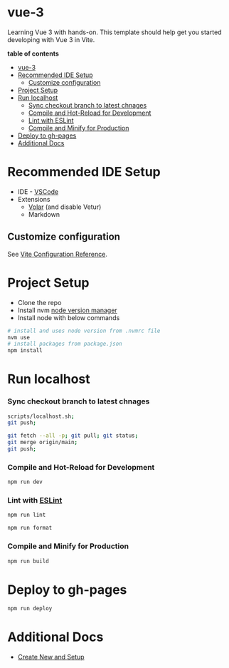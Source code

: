 # vue-3

Learning Vue 3 with hands-on.
This template should help get you started developing with Vue 3 in Vite.

**table of contents**
- [vue-3](#vue-3)
- [Recommended IDE Setup](#recommended-ide-setup)
  - [Customize configuration](#customize-configuration)
- [Project Setup](#project-setup)
- [Run localhost](#run-localhost)
    - [Sync checkout branch to latest chnages](#sync-checkout-branch-to-latest-chnages)
    - [Compile and Hot-Reload for Development](#compile-and-hot-reload-for-development)
    - [Lint with ESLint](#lint-with-eslint)
    - [Compile and Minify for Production](#compile-and-minify-for-production)
- [Deploy to gh-pages](#deploy-to-gh-pages)
- [Additional Docs](#additional-docs)


# Recommended IDE Setup

- IDE - [VSCode](https://code.visualstudio.com/)
- Extensions
  - [Volar](https://marketplace.visualstudio.com/items?itemName=Vue.volar) (and disable Vetur)
  - Markdown

## Customize configuration

See [Vite Configuration Reference](https://vite.dev/config/).

# Project Setup

- Clone the repo
- Install nvm [node version manager](https://github.com/nvm-sh/nvm?tab=readme-ov-file#install--update-script)
- Install node with below commands

```sh
# install and uses node version from .nvmrc file
nvm use
# install packages from package.json
npm install
```

# Run localhost

### Sync checkout branch to latest chnages

```sh
scripts/localhost.sh;
git push;
```

```sh
git fetch --all -p; git pull; git status;
git merge origin/main;
git push;
```

### Compile and Hot-Reload for Development

```sh
npm run dev
```

### Lint with [ESLint](https://eslint.org/)

```sh
npm run lint
```

```sh
npm run format
```

### Compile and Minify for Production

```sh
npm run build
```

# Deploy to gh-pages

```sh
npm run deploy
```

# Additional Docs

- [Create New and Setup](./docs/README.md)
